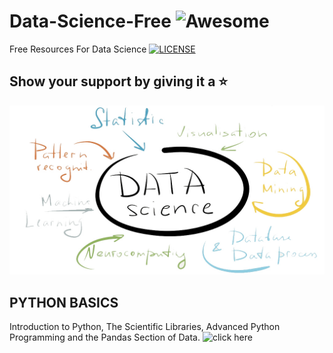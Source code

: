 # Data-Science-Free  ![Awesome](https://cdn.rawgit.com/sindresorhus/awesome/d7305f38d29fed78fa85652e3a63e154dd8e8829/media/badge.svg)
Free Resources For Data Science [![LICENSE](https://img.shields.io/badge/license-MIT-lightgrey.svg)](https://github.com/frontbench-open-source/Data-Science-Free/blob/master/LICENSE)

## Show your support by giving it a :star:

![data](images/data.jpg)



## PYTHON BASICS
Introduction to Python, The Scientific Libraries, Advanced Python Programming and the Pandas Section of Data.
![click here](https://www.youtube.com/redirect?q=https%3A%2F%2Flectures.quantecon.org%2Fpy%2F&event=video_description&v=eTxyviU0Ddo&redir_token=ixxTwtLqzE_SS1uwE9BAyYQeVyl8MTU0OTkxMjcyMUAxNTQ5ODI2MzIx)
